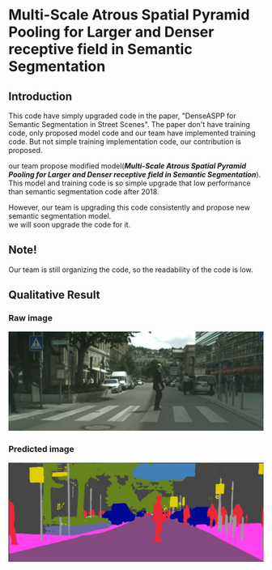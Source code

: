 # Multi-Scale Atrous Spatial Pyramid Pooling for Larger and Denser receptive field in Semantic Segmentation

## Introduction
This code have simply upgraded code in the paper, "DenseASPP for Semantic Segmentation in Street Scenes".
The paper don't have training code, only proposed model code and our team have implemented training code. But not simple training implementation code, our contribution is proposed. 

our team propose modified model(***Multi-Scale Atrous Spatial Pyramid Pooling for Larger and Denser receptive field in Semantic Segmentation***).
This model and training code is so simple upgrade that low performance than semantic segmentation code after 2018.

However, our team is upgrading this code consistently and propose new semantic segmentation model.  
we will soon upgrade the code for it. 

## Note!
Our team is still organizing the code, so the readability of the code is low.

## Qualitative Result
### Raw image
![cityscapes_image](./test_image/cityscapes_image.JPG)

### Predicted image
![cityscapes_image](./test_image/Semantic_Segmentation.JPG)
